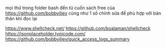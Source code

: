 
mọi thứ trong folder bash đến từ cuốn sách free của https://github.com/bobbyiliev cũng như 1 số chỉnh sửa để phù hợp với bản thân khi đọc lại 

https://www.shellcheck.net/
https://github.com/koalaman/shellcheck
https://jsonplaceholder.typicode.com/
https://github.com/bobbyiliev/quick_access_logs_summary